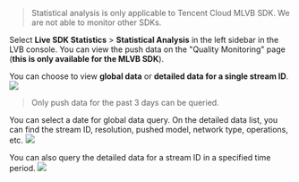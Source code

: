 >Statistical analysis is only applicable to Tencent Cloud MLVB SDK. We are not able to monitor other SDKs.

Select **Live SDK Statistics** > **Statistical Analysis** in the left sidebar in the LVB console. You can view the push data on the "Quality Monitoring" page (**this is only available for the MLVB SDK**).

You can choose to view **global data** or **detailed data for a single stream ID**.
![](https://main.qcloudimg.com/raw/ef2f5fdf14b64d6d893ad6dcf7592cb2.png)
>Only push data for the past 3 days can be queried.

You can select a date for global data query. On the detailed data list, you can find the stream ID, resolution, pushed model, network type, operations, etc.
![](https://main.qcloudimg.com/raw/b299c8c4befdc796899ab13687e4ae28.png)


You can also query the detailed data for a stream ID in a specified time period.
![](https://main.qcloudimg.com/raw/743da580c382bc676c43ae75658b484b.png)

